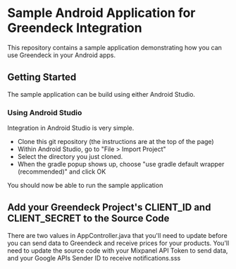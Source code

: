 # Sample Android Application for Greendeck Integration

This repository contains a sample application demonstrating how you
can use Greendeck in your Android apps.

## Getting Started

The sample application can be build using either Android Studio.

### Using Android Studio
Integration in Android Studio is very simple.

- Clone this git repository (the instructions are at the top of the page)
- Within Android Studio, go to "File > Import Project"
- Select the directory you just cloned.
- When the gradle popup shows up, choose "use gradle default wrapper (recommended)" and click OK

You should now be able to run the sample application

## Add your Greendeck Project's CLIENT_ID and CLIENT_SECRET to the Source Code

There are two values in AppController.java that you'll need to update
before you can send data to Greendeck and receive prices for your products. You'll need to update the source code with
your Mixpanel API Token to send data, and your Google APIs Sender ID
to receive notifications.sss
